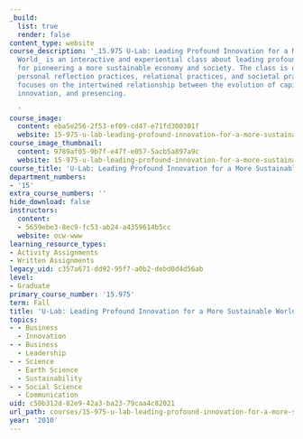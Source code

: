 ```yaml
---
_build:
  list: true
  render: false
content_type: website
course_description: '_15.975 U-Lab: Leading Profound Innovation for a More Sustainable
  World_ is an interactive and experiential class about leading profound innovation
  for pioneering a more sustainable economy and society. The class is organized around
  personal reflection practices, relational practices, and societal practices. It
  focuses on the intertwined relationship between the evolution of capitalism, multi-stakeholder
  innovation, and presencing.

  '
course_image:
  content: eba5e256-2f53-ef09-cd47-e71fd300301f
  website: 15-975-u-lab-leading-profound-innovation-for-a-more-sustainable-world-fall-2010
course_image_thumbnail:
  content: 9789af05-9b7f-e47f-e057-5acb5a897a9c
  website: 15-975-u-lab-leading-profound-innovation-for-a-more-sustainable-world-fall-2010
course_title: 'U-Lab: Leading Profound Innovation for a More Sustainable World'
department_numbers:
- '15'
extra_course_numbers: ''
hide_download: false
instructors:
  content:
  - 5659ebe3-8ec9-fc53-ab24-a4359614b5cc
  website: ocw-www
learning_resource_types:
- Activity Assignments
- Written Assignments
legacy_uid: c357a671-dd92-95f7-a0b2-debd0d4d56ab
level:
- Graduate
primary_course_number: '15.975'
term: Fall
title: 'U-Lab: Leading Profound Innovation for a More Sustainable World'
topics:
- - Business
  - Innovation
- - Business
  - Leadership
- - Science
  - Earth Science
  - Sustainability
- - Social Science
  - Communication
uid: c50b312d-82e9-42a3-ba23-79caa4c82021
url_path: courses/15-975-u-lab-leading-profound-innovation-for-a-more-sustainable-world-fall-2010
year: '2010'
---
```

